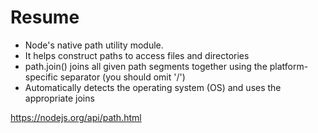 # Resume

- Node's native path utility module.
- It helps construct paths to access files and directories
- path.join() joins all given path segments together using the platform-specific separator (you should omit '/')
- Automatically detects the operating system (OS) and uses the appropriate joins

https://nodejs.org/api/path.html

